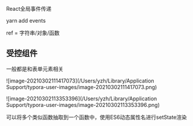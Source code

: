 

React全局事件传递

yarn add events

ref = 字符串/对象/函数

## 受控组件

一般都是和表单元素相关

![image-20210302111417073](/Users/yzh/Library/Application Support/typora-user-images/image-20210302111417073.png)

![image-20210302113353396](/Users/yzh/Library/Application Support/typora-user-images/image-20210302113353396.png)

可以将多个类似函数抽取到一个函数中，使用ES6动态属性名进行setState渲染